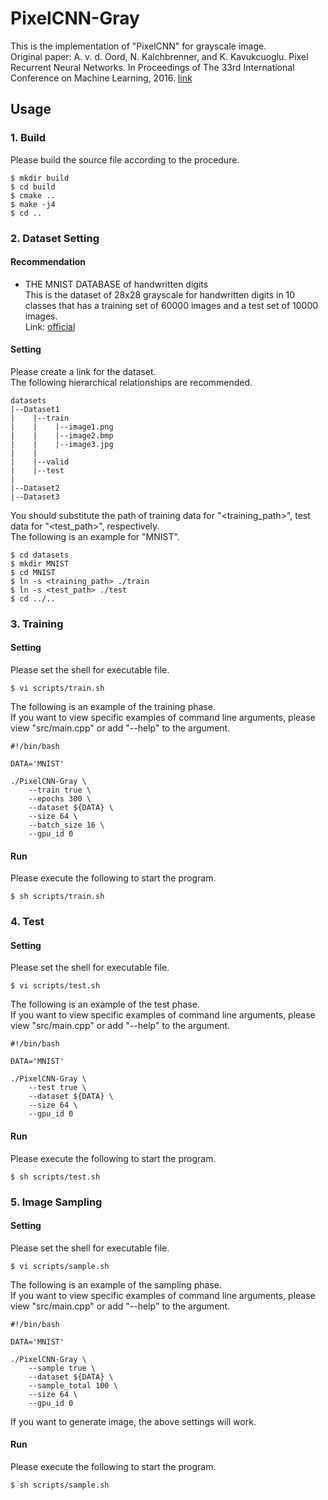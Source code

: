 # PixelCNN-Gray
This is the implementation of "PixelCNN" for grayscale image.<br>
Original paper: A. v. d. Oord, N. Kalchbrenner, and K. Kavukcuoglu. Pixel Recurrent Neural Networks. In Proceedings of The 33rd International Conference on Machine Learning, 2016. [link](https://proceedings.mlr.press/v48/oord16.html)

## Usage

### 1. Build
Please build the source file according to the procedure.
~~~
$ mkdir build
$ cd build
$ cmake ..
$ make -j4
$ cd ..
~~~

### 2. Dataset Setting

#### Recommendation
- THE MNIST DATABASE of handwritten digits<br>
This is the dataset of 28x28 grayscale for handwritten digits in 10 classes that has a training set of 60000 images and a test set of 10000 images.<br>
Link: [official](http://yann.lecun.com/exdb/mnist/)

#### Setting

Please create a link for the dataset.<br>
The following hierarchical relationships are recommended.

~~~
datasets
|--Dataset1
|    |--train
|    |    |--image1.png
|    |    |--image2.bmp
|    |    |--image3.jpg
|    |
|    |--valid
|    |--test
|
|--Dataset2
|--Dataset3
~~~

You should substitute the path of training data for "<training_path>", test data for "<test_path>", respectively.<br>
The following is an example for "MNIST".
~~~
$ cd datasets
$ mkdir MNIST
$ cd MNIST
$ ln -s <training_path> ./train
$ ln -s <test_path> ./test
$ cd ../..
~~~

### 3. Training

#### Setting
Please set the shell for executable file.
~~~
$ vi scripts/train.sh
~~~
The following is an example of the training phase.<br>
If you want to view specific examples of command line arguments, please view "src/main.cpp" or add "--help" to the argument.
~~~
#!/bin/bash

DATA='MNIST'

./PixelCNN-Gray \
    --train true \
    --epochs 300 \
    --dataset ${DATA} \
    --size 64 \
    --batch_size 16 \
    --gpu_id 0
~~~

#### Run
Please execute the following to start the program.
~~~
$ sh scripts/train.sh
~~~

### 4. Test

#### Setting
Please set the shell for executable file.
~~~
$ vi scripts/test.sh
~~~
The following is an example of the test phase.<br>
If you want to view specific examples of command line arguments, please view "src/main.cpp" or add "--help" to the argument.
~~~
#!/bin/bash

DATA='MNIST'

./PixelCNN-Gray \
    --test true \
    --dataset ${DATA} \
    --size 64 \
    --gpu_id 0
~~~

#### Run
Please execute the following to start the program.
~~~
$ sh scripts/test.sh
~~~

### 5. Image Sampling

#### Setting
Please set the shell for executable file.
~~~
$ vi scripts/sample.sh
~~~
The following is an example of the sampling phase.<br>
If you want to view specific examples of command line arguments, please view "src/main.cpp" or add "--help" to the argument.
~~~
#!/bin/bash

DATA='MNIST'

./PixelCNN-Gray \
    --sample true \
    --dataset ${DATA} \
    --sample_total 100 \
    --size 64 \
    --gpu_id 0
~~~
If you want to generate image, the above settings will work.

#### Run
Please execute the following to start the program.
~~~
$ sh scripts/sample.sh
~~~

